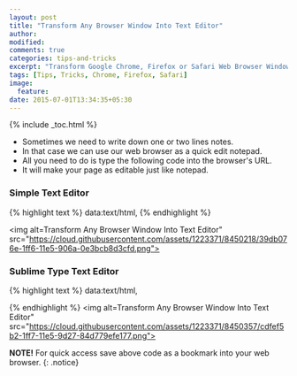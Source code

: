 ```yaml
---
layout: post
title: "Transform Any Browser Window Into Text Editor"
author:
modified:
comments: true
categories: tips-and-tricks
excerpt: "Transform Google Chrome, Firefox or Safari Web Browser Windows Into Quick Edit Notepad."
tags: [Tips, Tricks, Chrome, Firefox, Safari]
image:
  feature:
date: 2015-07-01T13:34:35+05:30
---
```


{% include _toc.html %}

* Sometimes we need to write down one or two lines notes.
* In that case we can use our web browser as a quick edit notepad.
* All you need to do is type the following code into the browser's URL.
* It will make your page as editable just like notepad.

### Simple Text Editor
{% highlight text %}
data:text/html, <html contenteditable>
{% endhighlight %}

<img alt=Transform Any Browser Window Into Text Editor" src="https://cloud.githubusercontent.com/assets/1223371/8450218/39db076e-1ff6-11e5-906a-0e3bcb8d3cfd.png">

### Sublime Type Text Editor
{% highlight text %}
data:text/html,<title>Editor</title><style type="text/css">#e{font-size: 16px; position:absolute;top:0;right:0;bottom:0;left:0;}</style><div id="e"></div><script src="http://d1n0x3qji82z53.cloudfront.net/src-min-noconflict/ace.js" type="text/javascript" charset="utf-8"></script><script>var e=ace.edit("e");e.setTheme("ace/theme/monokai");e.getSession().setMode("ace/mode/javascript");</script>
{% endhighlight %}
<img alt=Transform Any Browser Window Into Text Editor" src="https://cloud.githubusercontent.com/assets/1223371/8450357/cdfef5b2-1ff7-11e5-9d27-84d779efe177.png">

**NOTE!** For quick access save above code as a bookmark into your web browser.
{: .notice}
